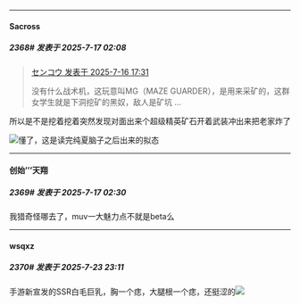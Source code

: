 ﻿
*****

####  Sacross  
##### 2368#       发表于 2025-7-17 02:08

<blockquote><a href="httphttps://stage1st.com/2b/forum.php?mod=redirect&amp;goto=findpost&amp;pid=68108309&amp;ptid=1860817" target="_blank">センコウ 发表于 2025-7-16 17:31</a>

没有什么战术机，这玩意叫MG（MAZE GUARDER），是用来采矿的，这群女学生就是下洞挖矿的黑奴，敌人是矿坑 ...</blockquote>
所以是不是挖着挖着突然发现对面出来个超级精英矿石开着武装冲出来把老家炸了

<img src="https://static.stage1st.com/image/smiley/face2017/002.png" referrerpolicy="no-referrer">懂了，这是读完纯夏脑子之后出来的拟态

*****

####  创始’’’天翔  
##### 2369#       发表于 2025-7-17 02:30

我猎奇怪哪去了，muv一大魅力点不就是beta么

*****

####  wsqxz  
##### 2370#       发表于 2025-7-23 23:11

手游新宣发的SSR白毛巨乳，胸一个痣，大腿根一个痣，还挺涩的<img src="https://static.stage1st.com/image/smiley/face2017/077.png" referrerpolicy="no-referrer">

